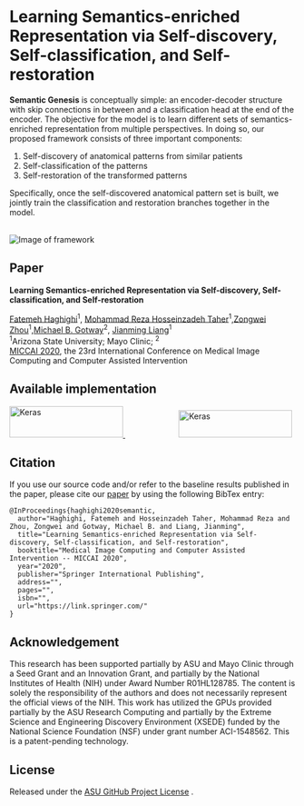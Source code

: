 # Learning Semantics-enriched Representation via Self-discovery, Self-classification, and Self-restoration

<b>Semantic Genesis</b> is conceptually simple: an encoder-decoder structure with skip connections in between and a classification head at the end of the encoder. The objective for the model is to learn different sets of semantics-enriched representation from multiple perspectives. In doing so, our proposed framework consists of three important components: 
1. Self-discovery of anatomical patterns from similar patients
1. Self-classification of the patterns
1. Self-restoration of the transformed patterns

Specifically, once the self-discovered anatomical pattern set is built, we jointly train the classification and restoration branches together in the model.

\
![Image of framework](https://github.com/fhaghighi/SemanticGenesis/blob/master/images/framework.png)


## Paper
<b>Learning Semantics-enriched Representation via Self-discovery, Self-classification, and Self-restoration</b> <br/>

[Fatemeh Haghighi](https://github.com/fhaghighi)<sup>1</sup>, [Mohammad Reza Hosseinzadeh Taher](https://github.com/MR-HosseinzadehTaher)<sup>1</sup>,[Zongwei Zhou](https://github.com/MrGiovanni)<sup>1</sup>,[Michael B. Gotway](https://www.mayoclinic.org/biographies/gotway-michael-b-m-d/bio-20055566)<sup>2</sup>, [Jianming Liang](https://chs.asu.edu/jianming-liang)<sup>1</sup><br/>
<sup>1</sup>Arizona State University; </sup>Mayo Clinic; <sup>2</sup><br/>
[MICCAI 2020](https://www.miccai2020.org/), the 23rd International Conference on Medical Image Computing and Computer Assisted Intervention

## Available implementation
<a href="https://keras.io/" target="_blank">
<img alt="Keras" src="https://github.com/fhaghighi/SemanticGenesis/blob/master/images/keras_logo.png" width="200" height="55"> </a> &nbsp;&nbsp;&nbsp;&nbsp;&nbsp;&nbsp;&nbsp;&nbsp;&nbsp;&nbsp;&nbsp;&nbsp;&nbsp;&nbsp;&nbsp;&nbsp;&nbsp;&nbsp;&nbsp;&nbsp;&nbsp;&nbsp;&nbsp;&nbsp;<a href="https://pytorch.org/" target="_blank"><img alt="Keras" src="https://github.com/fhaghighi/SemanticGenesis/blob/master/images/pytorch_logo.png" width="200" height="48"></a>  

## Citation
If you use our source code and/or refer to the baseline results published in the paper, please cite our [paper](https://github.com/fhaghighi/SemanticGenesis) by using the following BibTex entry:
```
@InProceedings{haghighi2020semantic,
  author="Haghighi, Fatemeh and Hosseinzadeh Taher, Mohammad Reza and Zhou, Zongwei and Gotway, Michael B. and Liang, Jianming",
  title="Learning Semantics-enriched Representation via Self-discovery, Self-classification, and Self-restoration",
  booktitle="Medical Image Computing and Computer Assisted Intervention -- MICCAI 2020",
  year="2020",
  publisher="Springer International Publishing",
  address="",
  pages="",
  isbn="",
  url="https://link.springer.com/"
}
```

## Acknowledgement
This research has been supported partially by ASU and Mayo Clinic through a Seed Grant and an Innovation Grant, and partially by the National Institutes of Health (NIH) under Award Number R01HL128785. The content is solely the responsibility of the authors and does not necessarily represent the official views of the NIH. This work has utilized the GPUs provided partially by the ASU Research Computing and partially by the Extreme Science and Engineering Discovery Environment (XSEDE) funded by the National Science Foundation (NSF) under grant number ACI-1548562. This is a patent-pending technology.

## License

Released under the [ASU GitHub Project License](https://github.com/fhaghighi/SemanticGenesis/blob/master/LICENSE) .
